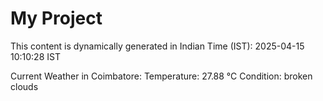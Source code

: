 # My Project

This content is dynamically generated in Indian Time (IST): 2025-04-15 10:10:28 IST


Current Weather in Coimbatore:
Temperature: 27.88 °C
Condition: broken clouds
